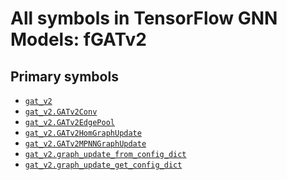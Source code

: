 # All symbols in TensorFlow GNN Models: fGATv2

<!-- Insert buttons and diff -->

## Primary symbols

*   <a href="../gat_v2.md"><code>gat_v2</code></a>
*   <a href="../gat_v2/GATv2Conv.md"><code>gat_v2.GATv2Conv</code></a>
*   <a href="../gat_v2/GATv2EdgePool.md"><code>gat_v2.GATv2EdgePool</code></a>
*   <a href="../gat_v2/GATv2HomGraphUpdate.md"><code>gat_v2.GATv2HomGraphUpdate</code></a>
*   <a href="../gat_v2/GATv2MPNNGraphUpdate.md"><code>gat_v2.GATv2MPNNGraphUpdate</code></a>
*   <a href="../gat_v2/graph_update_from_config_dict.md"><code>gat_v2.graph_update_from_config_dict</code></a>
*   <a href="../gat_v2/graph_update_get_config_dict.md"><code>gat_v2.graph_update_get_config_dict</code></a>
